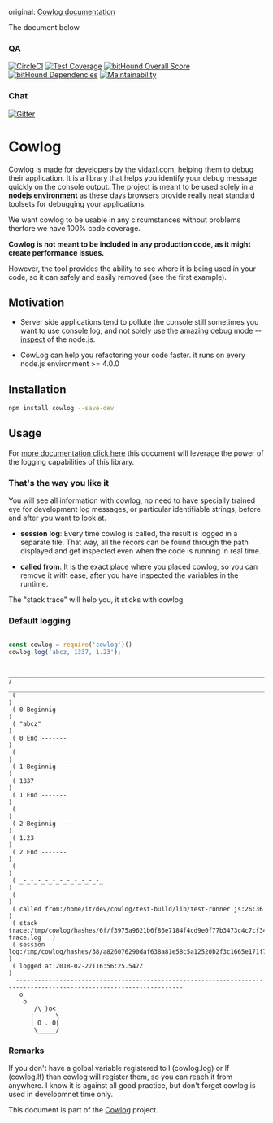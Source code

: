 original: [Cowlog documentation](https://github.com/vidaxl-com/cowlog/tree/master/packages/cowlog)

The document below
<!--- destination readme begin -->
<!--- source qa rewrite begin -->
### QA
[![CircleCI](https://circleci.com/gh/vidaxl-com/cowlog/tree/master.svg?style=svg)](https://circleci.com/gh/vidaxl-com/cowlog/tree/master)
[![Test Coverage](https://api.codeclimate.com/v1/badges/d3fce811aecbe5c73ffb/test_coverage)](https://codeclimate.com/github/vidaxl-com/cowlog/test_coverage)
[![bitHound Overall Score](https://www.bithound.io/github/vidaxl-com/cowlog/badges/score.svg)](https://www.bithound.io/github/vidaxl-com/cowlog)
[![bitHound Dependencies](https://www.bithound.io/github/vidaxl-com/cowlog/badges/dependencies.svg)](https://www.bithound.io/github/vidaxl-com/cowlog/master/dependencies/npm)
[![Maintainability](https://api.codeclimate.com/v1/badges/d3fce811aecbe5c73ffb/maintainability)](https://codeclimate.com/github/vidaxl-com/cowlog/maintainability)
<!--- 
[![Known Vulnerabilities](https://snyk.io/test/github/vidaxl-com/cowlog/badge.svg?targetFile=package.json)](https://snyk.io/test/github/vidaxl-com/cowlog?targetFile=package.json)
[![FOSSA Status](https://app.fossa.io/api/projects/git%2Bgithub.com%2Fvidaxl-com%2Fcowlog.svg?type=shield)](https://app.fossa.io/projects/git%2Bgithub.com%2Fvidaxl-com%2Fcowlog?ref=badge_shield)
[![Greenkeeper badge](https://badges.greenkeeper.io/vidaxl-com/cowlog.svg)](https://greenkeeper.io/)
-->
<!--- source qa rewrite end -->

<!--- source chat rewrite begin -->
### Chat
[![Gitter](https://badges.gitter.im/Join%20Chat.svg)](https://gitter.im/cowlog/Lobby)
<!--- source chat rewrite end -->
# Cowlog

Cowlog is made for developers by the vidaxl.com, helping them to debug their
application. It is a library that helps you identify your debug message quickly
on the console output. The project is meant to be used solely in a
**nodejs environment** as these days browsers provide really neat standard 
toolsets for debugging your applications.

We want cowlog to be usable in any circumstances without problems therfore we
have 100% code coverage.

<!--- source not meant begin -->
**Cowlog is not meant to be included in any production code, as it might create
performance issues.** 
<!--- source not meant end -->
However, the tool provides the ability to see where it is
being used in your code, so it can safely and easily removed (see the first
example).

## Motivation

- Server side applications tend to pollute the console still sometimes you want
to use console.log, and not solely use the amazing debug mode 
[--inspect](https://nodejs.org/en/docs/inspector/)
of the node.js.

- CowLog can help you refactoring your code faster. it runs on every node.js
environment >= 4.0.0

## Installation
```bash
npm install cowlog --save-dev
```

## Usage
For [more documentation click here](packages/cowlog/documentation/logging_functionality.md) 
this document will leverage the power of the logging capabilities of this 
library.

<!--- example begin -->
### That's the way you like it
You will see all information with cowlog, no need to have 
specially trained eye for development log messages, or particular identifiable 
strings, before and after you want to look at. 

- **session log**: Every time cowlog is called, the result is logged in a 
separate file. That way, all the recors can be found through the path displayed 
and get inspected even when the code is running in real time.

- **called from**: It is the exact place where you placed cowlog, so you can 
remove it with ease, after you have inspected the variables in the 
runtime.

The "stack trace" will help you, it sticks with cowlog.
     
### Default logging

```javascript

const cowlog = require('cowlog')()
cowlog.log('abcz, 1337, 1.23');

```


```
 ____________________________________________________________________________________________________________________
/ ____________________________________________________________________________________________________________________
 (                                                                                                                    )
 ( 0 Beginnig -------                                                                                                 )
 ( "abcz"                                                                                                             )
 ( 0 End -------                                                                                                      )
 (                                                                                                                    )
 ( 1 Beginnig -------                                                                                                 )
 ( 1337                                                                                                               )
 ( 1 End -------                                                                                                      )
 (                                                                                                                    )
 ( 2 Beginnig -------                                                                                                 )
 ( 1.23                                                                                                               )
 ( 2 End -------                                                                                                      )
 (                                                                                                                    )
 ( _-_-_-_-_-_-_-_-_-_-_-_                                                                                            )
 (                                                                                                                    )
 ( called from:/home/it/dev/cowlog/test-build/lib/test-runner.js:26:36                                                )
 ( stack trace:/tmp/cowlog/hashes/6f/f3975a9621b6f86e7184f4cd9e0f77b3473c4c7cf34fe095c282ba1b0842fe_stack-trace.log   )
 ( session log:/tmp/cowlog/hashes/38/a826076290daf638a81e58c5a12520b2f3c1665e171f77a7e46d1acd72989d_session.log       )
 ( logged at:2018-02-27T16:56:25.547Z                                                                                 )
  --------------------------------------------------------------------------------------------------------------------
   o
    o
       /\_)o<
      |      \
      | O . O|
       \_____/
```

<!--- example end -->

### Remarks

If you don't have a golbal variable registered to l (cowlog.log) or lf
(cowlog.lf) than cowlog will register them, so you can reach it from anywhere.
I know it is against all good practice, but don't forget cowlog is used in
developmnet time only.

<!--- source part of cowlog begin -->
This document is part of the [Cowlog](https://github.com/vidaxl-com/cowlog) project. 
<!--- source part of cowlog end -->
<!--- destination readme end -->
